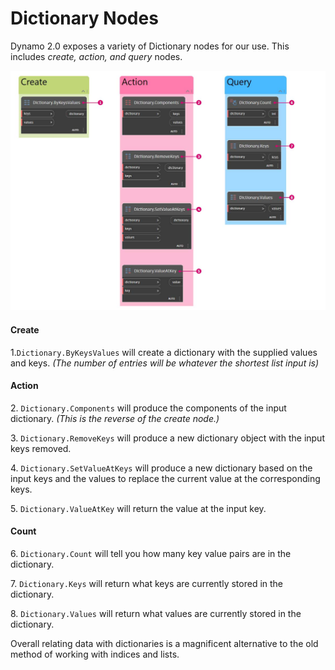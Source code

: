 # Dictionary Nodes

Dynamo 2.0 exposes a variety of Dictionary nodes for our use. This includes _create, action, and query_ nodes.

![](<../images/5-5/2/dictionary nodes - nodes.jpg>)

#### Create

1.`Dictionary.ByKeysValues` will create a dictionary with the supplied values and keys. _(The number of entries will be whatever the shortest list input is)_

#### Action

2\. `Dictionary.Components` will produce the components of the input dictionary. _(This is the reverse of the create node.)_

3\. `Dictionary.RemoveKeys` will produce a new dictionary object with the input keys removed.

4\. `Dictionary.SetValueAtKeys` will produce a new dictionary based on the input keys and the values to replace the current value at the corresponding keys.

5\. `Dictionary.ValueAtKey` will return the value at the input key.

#### Count

6\. `Dictionary.Count` will tell you how many key value pairs are in the dictionary.

7\. `Dictionary.Keys` will return what keys are currently stored in the dictionary.

8\. `Dictionary.Values` will return what values are currently stored in the dictionary.

Overall relating data with dictionaries is a magnificent alternative to the old method of working with indices and lists.
